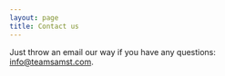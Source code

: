 ```yaml
---
layout: page
title: Contact us
---
```


Just throw an email our way if you have any questions: [info@teamsamst.com](mailto://info@teamsamst.com).
